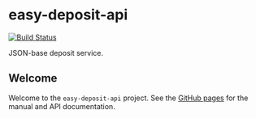 easy-deposit-api
================
[![Build Status](https://travis-ci.org/DANS-KNAW/easy-deposit-api.png?branch=master)](https://travis-ci.org/DANS-KNAW/easy-deposit-api)

JSON-base deposit service.

Welcome
-------

Welcome to the `easy-deposit-api` project. See the [GitHub pages](https://dans-knaw.github.io/easy-deposit-api/) for the manual and API documentation.
